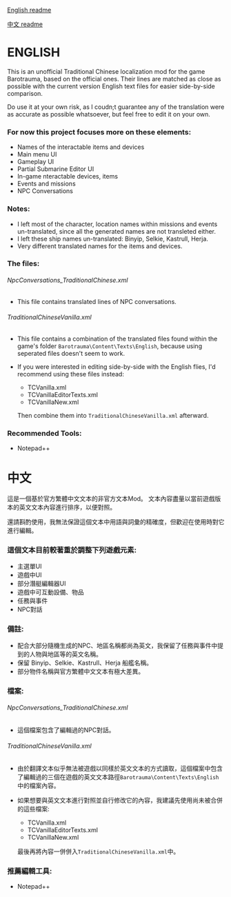 [English readme](https://github.com/nokau/custom.zht.Barotrauma#english)

[中文 readme](https://github.com/nokau/custom.zht.Barotrauma#中文)

# ENGLISH
This is an unofficial Traditional Chinese localization mod for the game Barotrauma, based on the official ones.
Their lines are matched as close as possible with the current version English text files for easier side-by-side comparison.

Do use it at your own risk, as I coudn;t guarantee any of the translation were as accurate as possible whatsoever, but feel free to edit it on your own.

### For now this project focuses more on these elements:
- Names of the interactable items and devices
- Main menu UI
- Gameplay UI
- Partial Submarine Editor UI
- In-game nteractable devices, items
- Events and missions
- NPC Conversations

### Notes:
- I left most of the character, location names within missions and events un-translated, since all the generated names are not transleted either.
- I left these ship names un-translated: Binyip, Selkie, Kastrull, Herja.
- Very different translated names for the items and devices.

### The files:
###### NpcConversations_TraditionalChinese.xml
- This file contains translated lines of NPC conversations.

###### TraditionalChineseVanilla.xml
- This file contains a combination of the translated files found within the game's folder ```Barotrauma\Content\Texts\English```, because using seperated files doesn't seem to work.

- If you were interested in editing side-by-side with the English flies, I'd recommend using these files instead:
  - TCVanilla.xml
  - TCVanillaEditorTexts.xml
  - TCVanillaNew.xml

  Then combine them into ```TraditionalChineseVanilla.xml``` afterward.

### Recommended Tools:
- Notepad++

# 中文
這是一個基於官方繁體中文文本的非官方文本Mod。
文本內容盡量以當前遊戲版本的英文文本內容進行排序，以便對照。

還請斟酌使用，我無法保證這個文本中用語與詞彙的精確度，但歡迎在使用時對它進行編輯。

### 這個文本目前較著重於調整下列遊戲元素:
- 主選單UI
- 遊戲中UI
- 部分潛艇編輯器UI
- 遊戲中可互動設備、物品
- 任務與事件
- NPC對話

### 備註:
- 配合大部分隨機生成的NPC、地區名稱都尚為英文，我保留了任務與事件中提到的人物與地區等的英文名稱。
- 保留 Binyip、Selkie、Kastrull、Herja 船艦名稱。
- 部分物件名稱與官方繁體中文文本有極大差異。

### 檔案:
###### NpcConversations_TraditionalChinese.xml
- 這個檔案包含了編輯過的NPC對話。

###### TraditionalChineseVanilla.xml
- 由於翻譯文本似乎無法被遊戲以同樣於英文文本的方式讀取，這個檔案中包含了編輯過的三個在遊戲的英文文本路徑```Barotrauma\Content\Texts\English```中的檔案內容。

- 如果想要與英文文本進行對照並自行修改它的內容，我建議先使用尚未被合併的這些檔案:
  - TCVanilla.xml
  - TCVanillaEditorTexts.xml
  - TCVanillaNew.xml

  最後再將內容一併併入```TraditionalChineseVanilla.xml```中。

### 推薦編輯工具:
- Notepad++
